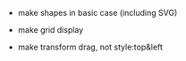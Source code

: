 * make shapes in basic case (including SVG)
* make grid display

* make transform drag, not style:top&left
